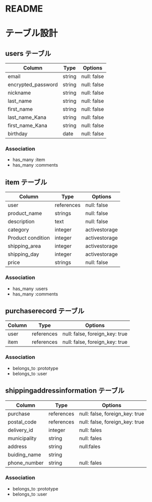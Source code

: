 # README
# テーブル設計

## users テーブル

| Column             | Type   | Options     |
| ------------------ | ------ | ----------- |
| email              | string | null: false |
| encrypted_password | string | null: false |
| nickname           | string | null: false |
| last_name          | string | null: false |
| first_name         | string | null: false |
| last_name_Kana     | string | null: false |
| first_name_Kana    | string | null: false |
| birthday           | date   | null: false |

### Association

- has_many :item
- has_many :comments

## item テーブル

| Column            | Type       | Options       |
| ----------------- | ---------- | ------------- |
| user              | references | null: false   |
| product_name      | strings    | null: false   |
| description       | text       | null: false   |
| category          | integer    | activestorage |
| Product condition | integer    | activestorage |
| shipping_area     | integer    | activestorage |
| shipping_day      | integer    | activestorage |
| price             | strings    | null: false   |


### Association

- has_many :users
- has_many :comments

## purchaserecord テーブル

| Column    | Type       | Options                                   |
| --------- | ---------- | ----------------------------------------- |
| user      | references | null: false, foreign_key: true            |
| item      | references | null: false, foreign_key: true            |

### Association

- belongs_to :prototype
- belongs_to :user



## shippingaddressinformation テーブル

| Column        | Type       | Options                         |
| ------------- | ---------- | ------------------------------- |
| purchase      | references | null: false, foreign_key: true  |
| postal_code   | references | null: false, foreign_key: true  |
| delivery_id   | integer    | null: fales                     |
| municipality  | string     | null: fales                     |
| address       | string     | null:fales                      |
| buiding_name  | string     |                                 |
| phone_number  | string     |  null: fales                    |


### Association

- belongs_to :prototype
- belongs_to :user